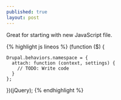 ```yaml
---
published: true
layout: post
---
```

Great for starting with new JavaScript file.

{% highlight js lineos %}
  (function ($) {

    Drupal.behaviors.namespace = {
      attach: function (context, settings) {
        // TODO: Write code
      }
    };

  })(jQuery);
{% endhighlight %}
